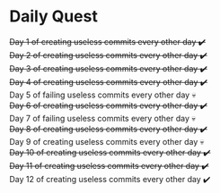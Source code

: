 # Daily Quest

~~Day 1 of creating useless commits every other day ✔️~~  
~~Day 2 of creating useless commits every other day ✔️~~  
~~Day 3 of creating useless commits every other day ✔️~~  
~~Day 4 of creating useless commits every other day ✔️~~  
Day 5 of failing useless commits every other day 💀  
~~Day 6 of creating useless commits every other day ✔️~~  
Day 7 of failing useless commits every other day 💀  
~~Day 8 of creating useless commits every other day ✔️~~  
Day 9 of creating useless commits every other day 💀  
~~Day 10 of creating useless commits every other day ✔️~~  
~~Day 11 of creating useless commits every other day ✔️~~  
Day 12 of creating useless commits every other day ✔️
